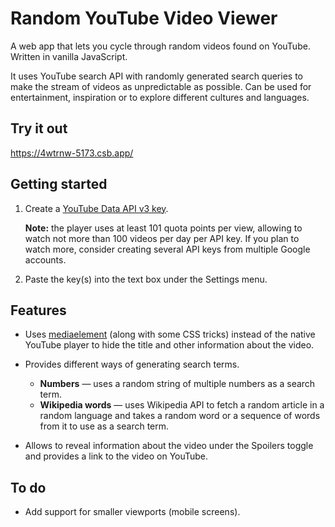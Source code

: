 # Random YouTube Video Viewer

A web app that lets you cycle through random videos found on YouTube. Written in vanilla JavaScript.

It uses YouTube search API with randomly generated search queries to make the stream of videos as unpredictable as possible. Can be used for entertainment, inspiration or to explore different cultures and languages.

## Try it out

https://4wtrnw-5173.csb.app/

## Getting started

1. Create a [YouTube Data API v3 key](https://developers.google.com/youtube/registering_an_application).

   **Note:** the player uses at least 101 quota points per view, allowing to watch not more than 100 videos per day per API key. If you plan to watch more, consider creating several API keys from multiple Google accounts.

2. Paste the key(s) into the text box under the Settings menu.

## Features

- Uses [mediaelement](https://github.com/mediaelement/mediaelement) (along with some CSS tricks) instead of the native YouTube player to hide the title and other information about the video.
- Provides different ways of generating search terms.

  - **Numbers** — uses a random string of multiple numbers as a search term.
  - **Wikipedia words** — uses Wikipedia API to fetch a random article in a random language and takes a random word or a sequence of words from it to use as a search term.

- Allows to reveal information about the video under the Spoilers toggle and provides a link to the video on YouTube.

## To do

- Add support for smaller viewports (mobile screens).
